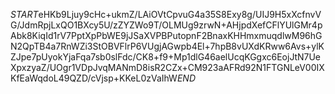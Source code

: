 $START$eHKb9Ljuy9cHc+ukmZ/LAiOVtCpvuG4a35S8Exy8g/UIJ9H5xXcfnvVG/JdmRpjLxQO1BXcy5U/zZYZWo9T/OLMUg9zrwN+AHjpdXefCFlYUlGMr4pAbk8KiqId1rV7PptXpPbWE9jJSaXVPBPutopnF2BnaxKHHmxmuqdlwM96hGN2QpTB4a7RnWZi3StOBVFlrP6VUgjAGwpb4El+7hpB8vUXdKRww6Avs+ylKZJpe7pUyokYjaFqa7sb0slFdc/CK8+f9+Mp1dlG46aelUcqKGgxc6EojJtN7UeXpxzyaZ/UOgr1VDpJvqMANmD8isR2CZx+CM923aAFRd92N1FTGNLeV00IXKfEaWqdoL49QZD/cVjsp+KKeL0zVaIhW$END$